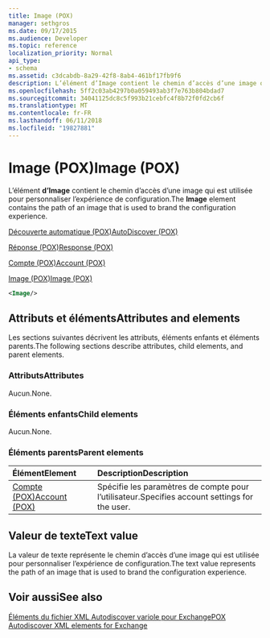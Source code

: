 ```yaml
---
title: Image (POX)
manager: sethgros
ms.date: 09/17/2015
ms.audience: Developer
ms.topic: reference
localization_priority: Normal
api_type:
- schema
ms.assetid: c3dcabdb-8a29-42f8-8ab4-461bf17fb9f6
description: L’élément d’Image contient le chemin d’accès d’une image qui est utilisée pour personnaliser l’expérience de configuration.
ms.openlocfilehash: 5ff2c03ab4297b0a059493ab3f7e763b804bdad7
ms.sourcegitcommit: 34041125dc8c5f993b21cebfc4f8b72f0fd2cb6f
ms.translationtype: MT
ms.contentlocale: fr-FR
ms.lasthandoff: 06/11/2018
ms.locfileid: "19827881"
---
```

# <a name="image-pox"></a><span data-ttu-id="be751-103">Image (POX)</span><span class="sxs-lookup"><span data-stu-id="be751-103">Image (POX)</span></span>

<span data-ttu-id="be751-104">L’élément **d’Image** contient le chemin d’accès d’une image qui est utilisée pour personnaliser l’expérience de configuration.</span><span class="sxs-lookup"><span data-stu-id="be751-104">The **Image** element contains the path of an image that is used to brand the configuration experience.</span></span> 
  
[<span data-ttu-id="be751-105">Découverte automatique (POX)</span><span class="sxs-lookup"><span data-stu-id="be751-105">AutoDiscover (POX)</span></span>](autodiscover-pox.md)
  
[<span data-ttu-id="be751-106">Réponse (POX)</span><span class="sxs-lookup"><span data-stu-id="be751-106">Response (POX)</span></span>](response-pox.md)
  
[<span data-ttu-id="be751-107">Compte (POX)</span><span class="sxs-lookup"><span data-stu-id="be751-107">Account (POX)</span></span>](account-pox.md)
  
[<span data-ttu-id="be751-108">Image (POX)</span><span class="sxs-lookup"><span data-stu-id="be751-108">Image (POX)</span></span>](image-pox.md)
  
```xml
<Image/>
```

## <a name="attributes-and-elements"></a><span data-ttu-id="be751-109">Attributs et éléments</span><span class="sxs-lookup"><span data-stu-id="be751-109">Attributes and elements</span></span>

<span data-ttu-id="be751-110">Les sections suivantes décrivent les attributs, éléments enfants et éléments parents.</span><span class="sxs-lookup"><span data-stu-id="be751-110">The following sections describe attributes, child elements, and parent elements.</span></span>
  
### <a name="attributes"></a><span data-ttu-id="be751-111">Attributs</span><span class="sxs-lookup"><span data-stu-id="be751-111">Attributes</span></span>

<span data-ttu-id="be751-112">Aucun.</span><span class="sxs-lookup"><span data-stu-id="be751-112">None.</span></span>
  
### <a name="child-elements"></a><span data-ttu-id="be751-113">Éléments enfants</span><span class="sxs-lookup"><span data-stu-id="be751-113">Child elements</span></span>

<span data-ttu-id="be751-114">Aucun.</span><span class="sxs-lookup"><span data-stu-id="be751-114">None.</span></span>
  
### <a name="parent-elements"></a><span data-ttu-id="be751-115">Éléments parents</span><span class="sxs-lookup"><span data-stu-id="be751-115">Parent elements</span></span>

|<span data-ttu-id="be751-116">**Élément**</span><span class="sxs-lookup"><span data-stu-id="be751-116">**Element**</span></span>|<span data-ttu-id="be751-117">**Description**</span><span class="sxs-lookup"><span data-stu-id="be751-117">**Description**</span></span>|
|:-----|:-----|
|[<span data-ttu-id="be751-118">Compte (POX)</span><span class="sxs-lookup"><span data-stu-id="be751-118">Account (POX)</span></span>](account-pox.md) <br/> |<span data-ttu-id="be751-119">Spécifie les paramètres de compte pour l’utilisateur.</span><span class="sxs-lookup"><span data-stu-id="be751-119">Specifies account settings for the user.</span></span>  <br/> |
   
## <a name="text-value"></a><span data-ttu-id="be751-120">Valeur de texte</span><span class="sxs-lookup"><span data-stu-id="be751-120">Text value</span></span>

<span data-ttu-id="be751-121">La valeur de texte représente le chemin d’accès d’une image qui est utilisée pour personnaliser l’expérience de configuration.</span><span class="sxs-lookup"><span data-stu-id="be751-121">The text value represents the path of an image that is used to brand the configuration experience.</span></span>
  
## <a name="see-also"></a><span data-ttu-id="be751-122">Voir aussi</span><span class="sxs-lookup"><span data-stu-id="be751-122">See also</span></span>



[<span data-ttu-id="be751-123">Éléments du fichier XML Autodiscover variole pour Exchange</span><span class="sxs-lookup"><span data-stu-id="be751-123">POX Autodiscover XML elements for Exchange</span></span>](pox-autodiscover-xml-elements-for-exchange.md)


